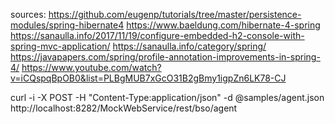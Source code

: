 sources:
https://github.com/eugenp/tutorials/tree/master/persistence-modules/spring-hibernate4
https://www.baeldung.com/hibernate-4-spring
https://sanaulla.info/2017/11/19/configure-embedded-h2-console-with-spring-mvc-application/
https://sanaulla.info/category/spring/
https://javapapers.com/spring/profile-annotation-improvements-in-spring-4/
https://www.youtube.com/watch?v=iCQspqBpOB0&list=PLBgMUB7xGcO31B2gBmy1igpZn6LK78-CJ

curl -i -X POST -H "Content-Type:application/json" -d @samples/agent.json http://localhost:8282/MockWebService/rest/bso/agent 